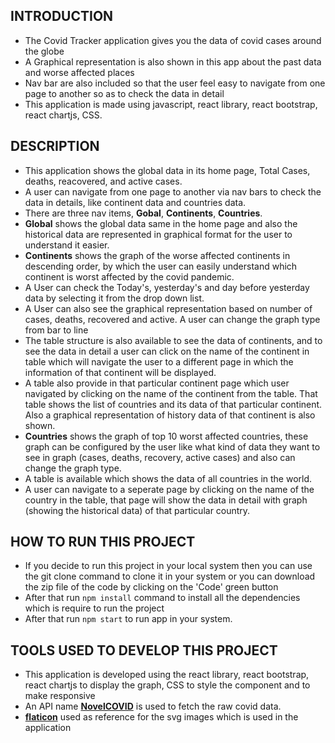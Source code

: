 ## INTRODUCTION
- The Covid Tracker application gives you the data of covid cases around the globe
- A Graphical representation is also shown in this app about the past data and worse affected places
- Nav bar are also included so that the user feel easy to navigate from one page to another so as to check the data in detail
- This application is made using javascript, react library, react bootstrap, react chartjs, CSS.

## DESCRIPTION
- This application shows the global data in its home page, Total Cases, deaths, reacovered, and active cases.
- A user can navigate from one page to another via nav bars to check the data in details, like continent data and countries data.
- There are three nav items, **Gobal**, **Continents**, **Countries**.
- **Global** shows the global data same in the home page and also the historical data are represented in graphical format for the user to understand it easier.
- **Continents** shows the graph of the worse affected continents in descending order, by which the user can easily understand which continent is worst affected by the covid pandemic.
- A User can check the Today's, yesterday's and day before yesterday data by selecting it from the drop down list.
- A User can also see the graphical representation based on number of cases, deaths, recovered and active. A user can change the graph type from bar to line
- The table structure is also available to see the data of continents, and to see the data in detail a user can click on the name of the continent in table which will navigate the user to a different page in which the information of that continent will be displayed.
- A table also provide in that particular continent page which user navigated by clicking on the name of the continent from the table. That table shows the list of countries and its data of that particular continent. Also a graphical representation of history data of that continent is also shown.
- **Countries** shows the graph of top 10 worst affected countries, these graph can be configured by the user like what kind of data they want to see in graph (cases, deaths, recovery, active cases) and also can change the graph type.
- A table is available which shows the data of all countries in the world.
- A user can navigate to a seperate page by clicking on the name of the country in the table, that page will show the data in detail with graph (showing the historical data) of that particular country.

## HOW TO RUN THIS PROJECT
- If you decide to run this project in your local system then you can use the git clone command to clone it in your system or you can download the zip file of the code by clicking on the 'Code' green button
- After that run ```npm install``` command to install all the dependencies which is require to run the project
- After that run ```npm start``` to run app in your system.

## TOOLS USED TO DEVELOP THIS PROJECT
- This application is developed using the react library, react bootstrap, react chartjs to display the graph, CSS to style the component and to make responsive
- An API name [**NovelCOVID**](https://documenter.getpostman.com/view/8854915/SzS7R6uu) is used to fetch the raw covid data.
- [**flaticon**](http://flaticon.com/) used as reference for the svg images which is used in the application
